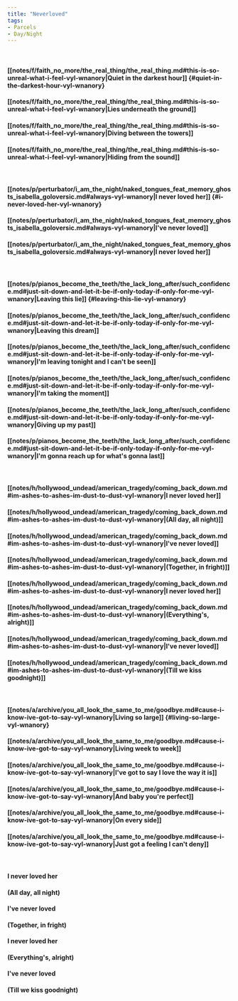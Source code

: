 ```yaml
---
title: "Neverloved"
tags:
- Parcels
- Day∕Night
---
```

&nbsp;
#### [[notes/f/faith_no_more/the_real_thing/the_real_thing.md#this-is-so-unreal-what-i-feel-vyl-wnanory|Quiet in the darkest hour]] {#quiet-in-the-darkest-hour-vyl-wnanory}
#### [[notes/f/faith_no_more/the_real_thing/the_real_thing.md#this-is-so-unreal-what-i-feel-vyl-wnanory|Lies underneath the ground]]
#### [[notes/f/faith_no_more/the_real_thing/the_real_thing.md#this-is-so-unreal-what-i-feel-vyl-wnanory|Diving between the towers]]
#### [[notes/f/faith_no_more/the_real_thing/the_real_thing.md#this-is-so-unreal-what-i-feel-vyl-wnanory|Hiding from the sound]]
&nbsp;
#### [[notes/p/perturbator/i_am_the_night/naked_tongues_feat_memory_ghosts_isabella_goloversic.md#always-vyl-wnanory|I never loved her]] {#i-never-loved-her-vyl-wnanory}
#### [[notes/p/perturbator/i_am_the_night/naked_tongues_feat_memory_ghosts_isabella_goloversic.md#always-vyl-wnanory|I've never loved]]
#### [[notes/p/perturbator/i_am_the_night/naked_tongues_feat_memory_ghosts_isabella_goloversic.md#always-vyl-wnanory|I never loved her]]
&nbsp;
#### [[notes/p/pianos_become_the_teeth/the_lack_long_after/such_confidence.md#just-sit-down-and-let-it-be-if-only-today-if-only-for-me-vyl-wnanory|Leaving this lie]] {#leaving-this-lie-vyl-wnanory}
#### [[notes/p/pianos_become_the_teeth/the_lack_long_after/such_confidence.md#just-sit-down-and-let-it-be-if-only-today-if-only-for-me-vyl-wnanory|Leaving this dream]]
#### [[notes/p/pianos_become_the_teeth/the_lack_long_after/such_confidence.md#just-sit-down-and-let-it-be-if-only-today-if-only-for-me-vyl-wnanory|I'm leaving tonight and I can't be seen]]
#### [[notes/p/pianos_become_the_teeth/the_lack_long_after/such_confidence.md#just-sit-down-and-let-it-be-if-only-today-if-only-for-me-vyl-wnanory|I'm taking the moment]]
#### [[notes/p/pianos_become_the_teeth/the_lack_long_after/such_confidence.md#just-sit-down-and-let-it-be-if-only-today-if-only-for-me-vyl-wnanory|Giving up my past]]
#### [[notes/p/pianos_become_the_teeth/the_lack_long_after/such_confidence.md#just-sit-down-and-let-it-be-if-only-today-if-only-for-me-vyl-wnanory|I'm gonna reach up for what's gonna last]]
&nbsp;
#### [[notes/h/hollywood_undead/american_tragedy/coming_back_down.md#im-ashes-to-ashes-im-dust-to-dust-vyl-wnanory|I never loved her]]
#### [[notes/h/hollywood_undead/american_tragedy/coming_back_down.md#im-ashes-to-ashes-im-dust-to-dust-vyl-wnanory|(All day, all night)]]
#### [[notes/h/hollywood_undead/american_tragedy/coming_back_down.md#im-ashes-to-ashes-im-dust-to-dust-vyl-wnanory|I've never loved]]
#### [[notes/h/hollywood_undead/american_tragedy/coming_back_down.md#im-ashes-to-ashes-im-dust-to-dust-vyl-wnanory|(Together, in fright)]]
#### [[notes/h/hollywood_undead/american_tragedy/coming_back_down.md#im-ashes-to-ashes-im-dust-to-dust-vyl-wnanory|I never loved her]]
#### [[notes/h/hollywood_undead/american_tragedy/coming_back_down.md#im-ashes-to-ashes-im-dust-to-dust-vyl-wnanory|(Everything's, alright)]]
#### [[notes/h/hollywood_undead/american_tragedy/coming_back_down.md#im-ashes-to-ashes-im-dust-to-dust-vyl-wnanory|I've never loved]]
#### [[notes/h/hollywood_undead/american_tragedy/coming_back_down.md#im-ashes-to-ashes-im-dust-to-dust-vyl-wnanory|(Till we kiss goodnight)]]
&nbsp;
#### [[notes/a/archive/you_all_look_the_same_to_me/goodbye.md#cause-i-know-ive-got-to-say-vyl-wnanory|Living so large]] {#living-so-large-vyl-wnanory}
#### [[notes/a/archive/you_all_look_the_same_to_me/goodbye.md#cause-i-know-ive-got-to-say-vyl-wnanory|Living week to week]]
#### [[notes/a/archive/you_all_look_the_same_to_me/goodbye.md#cause-i-know-ive-got-to-say-vyl-wnanory|I've got to say I love the way it is]]
#### [[notes/a/archive/you_all_look_the_same_to_me/goodbye.md#cause-i-know-ive-got-to-say-vyl-wnanory|And baby you're perfect]]
#### [[notes/a/archive/you_all_look_the_same_to_me/goodbye.md#cause-i-know-ive-got-to-say-vyl-wnanory|On every side]]
#### [[notes/a/archive/you_all_look_the_same_to_me/goodbye.md#cause-i-know-ive-got-to-say-vyl-wnanory|Just got a feeling I can't deny]]
&nbsp;
#### I never loved her
#### (All day, all night)
#### I've never loved
#### (Together, in fright)
#### I never loved her
#### (Everything's, alright)
#### I've never loved
#### (Till we kiss goodnight)
